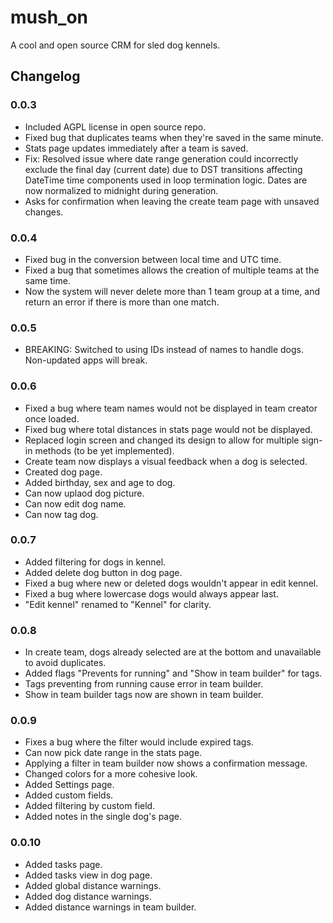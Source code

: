 # mush_on

A cool and open source CRM for sled dog kennels.

## Changelog

### 0.0.3

- Included AGPL license in open source repo.
- Fixed bug that duplicates teams when they're saved in the same minute.
- Stats page updates immediately after a team is saved.
- Fix: Resolved issue where date range generation could incorrectly exclude the final day (current date) due to DST transitions affecting DateTime time components used in loop termination logic. Dates are now normalized to midnight during generation.
- Asks for confirmation when leaving the create team page with unsaved changes.

### 0.0.4

- Fixed bug in the conversion between local time and UTC time.
- Fixed a bug that sometimes allows the creation of multiple teams at the same time.
- Now the system will never delete more than 1 team group at a time, and return an error if there is more than one match.

### 0.0.5

- BREAKING: Switched to using IDs instead of names to handle dogs. Non-updated apps will break.

### 0.0.6

- Fixed a bug where team names would not be displayed in team creator once loaded.
- Fixed bug where total distances in stats page would not be displayed.
- Replaced login screen and changed its design to allow for multiple sign-in methods (to be yet implemented).
- Create team now displays a visual feedback when a dog is selected.
- Created dog page.
- Added birthday, sex and age to dog.
- Can now uplaod dog picture.
- Can now edit dog name.
- Can now tag dog.

### 0.0.7

- Added filtering for dogs in kennel.
- Added delete dog button in dog page.
- Fixed a bug where new or deleted dogs wouldn't appear in edit kennel.
- Fixed a bug where lowercase dogs would always appear last.
- "Edit kennel" renamed to "Kennel" for clarity.

### 0.0.8

- In create team, dogs already selected are at the bottom and unavailable to avoid duplicates.
- Added flags "Prevents for running" and "Show in team builder" for tags.
- Tags preventing from running cause error in team builder.
- Show in team builder tags now are shown in team builder.

### 0.0.9

- Fixes a bug where the filter would include expired tags.
- Can now pick date range in the stats page.
- Applying a filter in team builder now shows a confirmation message.
- Changed colors for a more cohesive look.
- Added Settings page.
- Added custom fields.
- Added filtering by custom field.
- Added notes in the single dog's page.

### 0.0.10

- Added tasks page.
- Added tasks view in dog page.
- Added global distance warnings.
- Added dog distance warnings.
- Added distance warnings in team builder.
